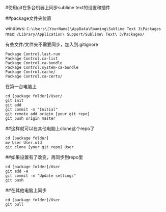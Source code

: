 #使用git在多台机器上同步sublime text的设置和插件

##package文件夹位置

windows: `C:\Users\[YourName]\AppData\Roaming\Sublime Text 3\Packages`
mac: `/Library/Application\ Support/Sublime\ Text\ 3/Packages/`

有些文件/文件夹不需要同步，加入到.gitignore

```
Package Control.last-run
Package Control.ca-list
Package Control.ca-bundle
Package Control.system-ca-bundle
Package Control.cache/
Package Control.ca-certs/
```

在第一台电脑上
```
cd [package folder]/User/
git init
git add
git commit -m "Initial"
git remote add origin [your git repo]
git push origin master
```

##这样就可以在其他电脑上clone这个repo了
```
cd [package folder]
mv User User.old
git clone [your git repo] User
```

##如果设置有了改变，再同步到repo里
```
cd [package folder]/User
git add -A
git commit -m "Update settings"
git push
```

##在其他电脑上同步
```
cd [package folder]/User
git pull
```